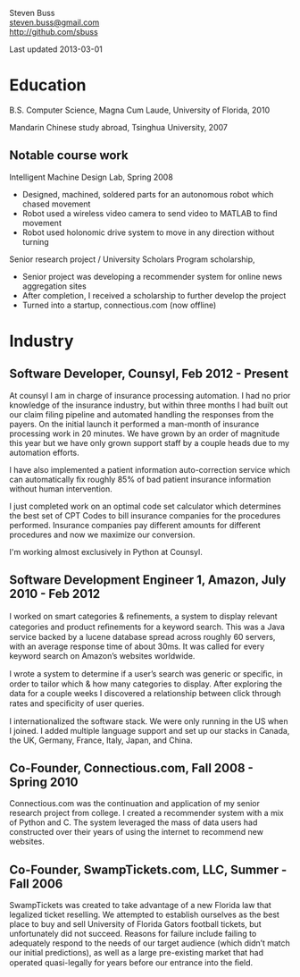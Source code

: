 Steven Buss  
steven.buss@gmail.com  
http://github.com/sbuss

Last updated 2013-03-01

Education
=========

B.S. Computer Science, Magna Cum Laude, University of Florida, 2010

Mandarin Chinese study abroad, Tsinghua University, 2007

Notable course work
-------------------

Intelligent Machine Design Lab, Spring 2008

* Designed, machined, soldered parts for an autonomous robot which chased movement
* Robot used a wireless video camera to send video to MATLAB to find movement
* Robot used holonomic drive system to move in any direction without turning

Senior research project / University Scholars Program scholarship, 

* Senior project was developing a recommender system for online news aggregation sites
* After completion, I received a scholarship to further develop the project
* Turned into a startup, connectious.com (now offline)

Industry
========

Software Developer, Counsyl, Feb 2012 - Present
-----------------------------------------------

At counsyl I am in charge of insurance processing automation. I had no prior
knowledge of the insurance industry, but within three months I had built out
our claim filing pipeline and automated handling the responses from the payers.
On the initial launch it performed a man-month of insurance processing work
in 20 minutes. We have grown by an order of magnitude this year but we have
only grown support staff by a couple heads due to my automation efforts.

I have also implemented a patient information auto-correction service which
can automatically fix roughly 85% of bad patient insurance information without
human intervention.

I just completed work on an optimal code set calculator which determines the
best set of CPT Codes to bill insurance companies for the procedures performed.
Insurance companies pay different amounts for different procedures and now we
maximize our conversion.

I'm working almost exclusively in Python at Counsyl.

Software Development Engineer 1, Amazon, July 2010 - Feb 2012
-------------------------------------------------------------

I worked on smart categories & reﬁnements, a system to display relevant
categories and product reﬁnements for a keyword search. This was a Java service
backed by a lucene database spread across roughly 60 servers, with an average
response time of about 30ms. It was called for every keyword search on
Amazon’s websites worldwide.

I wrote a system to determine if a user’s search was generic or speciﬁc, in
order to tailor which & how many categories to display. After exploring the
data for a couple weeks I discovered a relationship between click through
rates and speciﬁcity of user queries.

I internationalized the software stack. We were only running in the US when I
joined. I added multiple language support and set up our stacks in Canada,
the UK, Germany, France, Italy, Japan, and China.

Co-Founder, Connectious.com, Fall 2008 - Spring 2010
----------------------------------------------------
Connectious.com was the continuation and application of my senior research 
project from college. I created a recommender system with a mix of Python and
C. The system leveraged the mass of data users had constructed over their years
of using the internet to recommend new websites.

Co-Founder, SwampTickets.com, LLC, Summer - Fall 2006
-----------------------------------------------------
SwampTickets was created to take advantage of a new Florida law that legalized
ticket reselling. We attempted to establish ourselves as the best place to buy
and sell University of Florida Gators football tickets, but unfortunately did
not succeed. Reasons for failure include failing to adequately respond to the
needs of our target audience (which didn’t match our initial predictions), as
well as a large pre-existing market that had operated quasi-legally for years
before our entrance into the ﬁeld.
